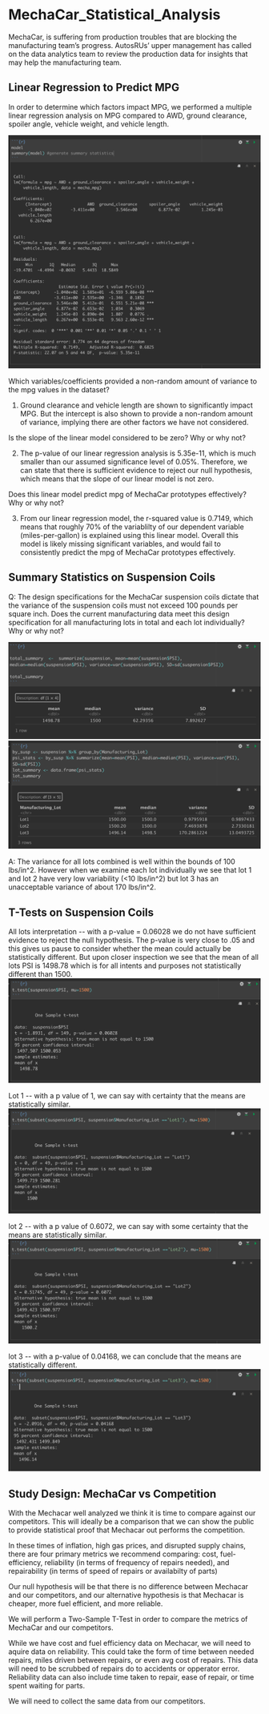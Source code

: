 # MechaCar_Statistical_Analysis
MechaCar, is suffering from production troubles that are blocking the manufacturing team’s progress. AutosRUs’ upper management has called on the data analytics team to review the production data for insights that may help the manufacturing team.


## Linear Regression to Predict MPG

In order to determine which factors impact MPG, we performed a multiple linear regression analysis on MPG compared to AWD, ground clearance, spoiler angle, vehicle weight, and vehicle length.

![Linear Regression](https://github.com/Olibabba/MechaCar_Statistical_Analysis/blob/main/Resources/LinearRegression.png)

Which variables/coefficients provided a non-random amount of variance to the mpg values in the dataset?

1. Ground clearance and vehicle length are shown to significantly impact MPG. But the intercept is also shown to provide a non-random amount of variance, implying there are other factors we have not considered.

Is the slope of the linear model considered to be zero? Why or why not?

2. The p-value of our linear regression analysis is 5.35e-11, which is much smaller than our assumed significance level of 0.05%. Therefore, we can state that there is sufficient evidence to reject our null hypothesis, which means that the slope of our linear model is not zero.

Does this linear model predict mpg of MechaCar prototypes effectively? Why or why not? 

3. From our linear regression model, the r-squared value is 0.7149, which means that roughly 70% of the variablilty of our dependent variable (miles-per-gallon) is explained using this linear model. Overall this model is likely missing significant variables, and would fail to consistently predict the mpg of MechaCar prototypes effectively.

## Summary Statistics on Suspension Coils
Q: The design specifications for the MechaCar suspension coils dictate that the variance of the suspension coils must not exceed 100 pounds per square inch. Does the current manufacturing data meet this design specification for all manufacturing lots in total and each lot individually? Why or why not?

![Total Summary](https://github.com/Olibabba/MechaCar_Statistical_Analysis/blob/main/Resources/total_summary.png)
![Lot Summary](https://github.com/Olibabba/MechaCar_Statistical_Analysis/blob/main/Resources/lot_summary.png)

A: The variance for all lots combined is well within the bounds of 100 lbs/in^2. However when we examine each lot individually we see that lot 1 and lot 2 have very low variability (<10 lbs/in^2) but lot 3 has an unacceptable variance of about 170 lbs/in^2.

## T-Tests on Suspension Coils
All lots interpretation -- with a p-value = 0.06028 we do not have sufficient evidence to reject the null hypothesis. The p-value is very close to .05 and this gives us pause to consider whether the mean could actually be statistically different. But upon closer inspection we see that the mean of all lots PSI is 1498.78 which is for all intents and purposes not statistically different than 1500.
![All Lot T-Test](https://github.com/Olibabba/MechaCar_Statistical_Analysis/blob/main/Resources/ttest_alllots.png)

Lot 1 -- with a p value of 1, we can say with certainty that the means are statistically similar.
![Lot 1 T-Test](https://github.com/Olibabba/MechaCar_Statistical_Analysis/blob/main/Resources/ttest_lot1.png)

lot 2 -- with a p value of 0.6072, we can say with some certainty that the means are statistically similar.
![Lot 2 T-Test](https://github.com/Olibabba/MechaCar_Statistical_Analysis/blob/main/Resources/ttest_lot2.png)

lot 3 -- with a p-value of 0.04168, we can conclude that the means are statistically different.
![Lot 3 T-Test](https://github.com/Olibabba/MechaCar_Statistical_Analysis/blob/main/Resources/ttest_lot3.png)

## Study Design: MechaCar vs Competition

With the Mechacar well analyzed we think it is time to compare against our competitors. This will ideally be a comparison that we can show the public to provide statistical proof that Mechacar out performs the competition. 

In these times of inflation, high gas prices, and disrupted supply chains, there are four primary metrics we recommend comparing: cost, fuel-efficiency,  reliability (in terms of frequency of repairs needed), and repairability (in terms of speed of repairs or availabilty of parts)

Our null hypothesis will be that there is no difference between Mechacar and our competitors, and our alternative hypothesis is that Mechacar is cheaper, more fuel efficient, and more reliable. 

We will perform a Two-Sample T-Test in order to compare the metrics of MechaCar and our competitors.

While we have cost and fuel efficiency data on Mechacar, we will need to aquire data on reliability. This could take the form of time between needed repairs, miles driven between repairs, or even avg cost of repairs. This data will need to be scrubbed of repairs do to accidents or opperator error. Reliability data can also include time taken to repair, ease of repair, or time spent waiting for parts.

We will need to collect the same data from our competitors.